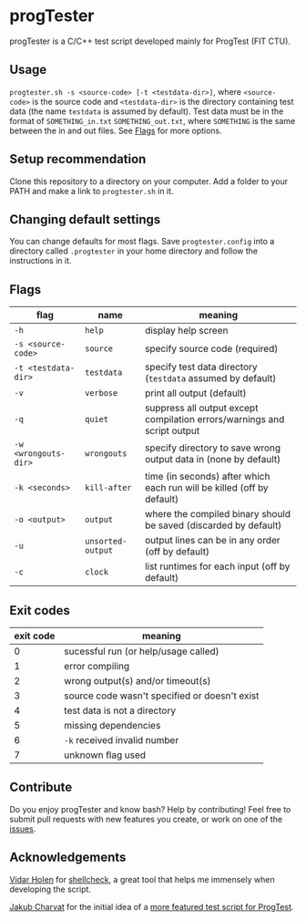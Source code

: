# progTester
progTester is a C/C++ test script developed mainly for ProgTest (FIT CTU).

## Usage
`progtester.sh -s <source-code> [-t <testdata-dir>]`, where `<source-code>` is the source code and `<testdata-dir>` is the directory containing test data (the name `testdata` is assumed by default).
Test data must be in the format of `SOMETHING_in.txt` `SOMETHING_out.txt`, where `SOMETHING` is the same between the in and out files. See [Flags](#flags) for more options.

## Setup recommendation
Clone this repository to a directory on your computer. Add a folder to your PATH and make a link to `progtester.sh` in it.

## Changing default settings
You can change defaults for most flags. Save `progtester.config` into a directory called `.progtester` in your home directory and follow the instructions in it.

## Flags
| flag | name | meaning |
|---|---|---|
| `-h` | `help` | display help screen |
| `-s <source-code>` | `source` | specify source code (required) |
| `-t <testdata-dir>` | `testdata` | specify test data directory (`testdata` assumed by default) |
| `-v` | `verbose` | print all output (default) |
| `-q` | `quiet` | suppress all output except compilation errors/warnings and script output |
| `-w <wrongouts-dir>` | `wrongouts` | specify directory to save wrong output data in (none by default) |
| `-k <seconds>` | `kill-after` | time (in seconds) after which each run will be killed (off by default) |
| `-o <output>` | `output` | where the compiled binary should be saved (discarded by default) |
| `-u` | `unsorted-output` | output lines can be in any order (off by default) |
| `-c` | `clock` | list runtimes for each input (off by default) |

## Exit codes
| exit code | meaning |
|---|---|
| 0 | sucessful run (or help/usage called) |
| 1 | error compiling |
| 2 | wrong output(s) and/or timeout(s) |
| 3 | source code wasn't specified or doesn't exist |
| 4 | test data is not a directory |
| 5 | missing dependencies |
| 6 | `-k` received invalid number |
| 7 | unknown flag used |

## Contribute
Do you enjoy progTester and know bash? Help by contributing! Feel free to submit pull requests with new features you create, or work on one of the [issues](https://github.com/ProkopHanzl/progTester/issues).

## Acknowledgements
[Vidar Holen](https://github.com/koalaman) for [shellcheck](https://shellcheck.net), a great tool that helps me immensely when developing the script.

[Jakub Charvat](https://github.com/jakcharvat) for the initial idea of a [more featured test script for ProgTest](https://gist.github.com/jakcharvat/c8ab918d3927361ae6d5d977587752d2).

